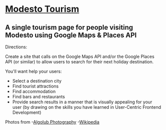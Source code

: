 # [Modesto Tourism](https://thestarvingcoder.github.io/modesto_tourism/index.html)

## A single tourism page for people visiting Modesto using Google Maps & Places API

Directions:

Create a site that calls on the Google Maps API and/or the Google Places API (or similar) to allow users to search for their next holiday destination.

You'll want help your users:

- Select a destination city
- Find tourist attractions
- Find accommodation
- Find bars and restaurants
- Provide search results in a manner that is visually appealing for your user (by drawing on the skills you have learned in User-Centric Frontend Development)

Photos from
-[Algolub Photography](algolub.photoshelter.com)
-[Wikipedia](https://en.wikipedia.org/wiki/Modesto,_California)